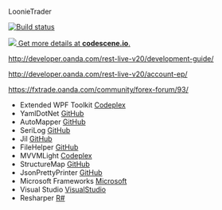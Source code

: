 ﻿LoonieTrader

[![Build status](https://ci.appveyor.com/api/projects/status/8i5v9m09d94uh65y?svg=true)](https://ci.appveyor.com/project/niklasda/loonietrader)

[![](https://codescene.io/projects/416/status.svg) Get more details at **codescene.io**.](https://codescene.io/projects/416/jobs/latest-successful/results)

http://developer.oanda.com/rest-live-v20/development-guide/

http://developer.oanda.com/rest-live-v20/account-ep/

https://fxtrade.oanda.com/community/forex-forum/93/



- Extended WPF Toolkit [Codeplex](http://wpftoolkit.codeplex.com/)
- YamlDotNet [GitHub](https://github.com/aaubry/YamlDotNet)
- AutoMapper [GitHub](https://github.com/AutoMapper/AutoMapper)
- SeriLog [GitHub](https://github.com/serilog/serilog)
- Jil [GitHub](https://github.com/kevin-montrose/Jil)
- FileHelper [GitHub](https://github.com/MarcosMeli/FileHelpers)
- MVVMLight [Codeplex](https://mvvmlight.codeplex.com/)
- StructureMap [GitHub](https://github.com/structuremap/structuremap)
- JsonPrettyPrinter [GitHub](https://github.com/m4bwav/DotNetJsonPrettyPrinter)
- Microsoft Frameworks [Microsoft](https://www.microsoft.com/net)
- Visual Studio [VisualStudio](https://www.visualstudio.com/)
- Resharper [R#](https://www.jetbrains.com/resharper/)
